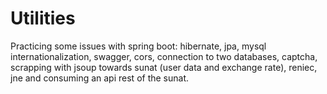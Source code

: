 # Utilities
Practicing some issues with spring boot: hibernate, jpa, mysql internationalization, swagger, cors, connection to two databases, captcha, scrapping with jsoup towards sunat (user data and exchange rate), reniec, jne and consuming an api rest of the sunat.

